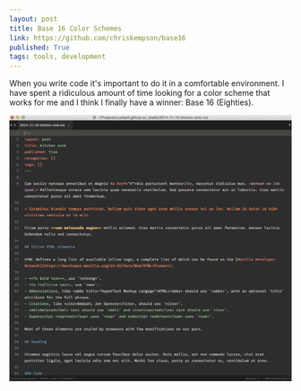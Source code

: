 ```yaml
---
layout: post
title: Base 16 Color Schemes
link: https://github.com/chriskempson/base16
published: True
tags: tools, development
---
```


When you write code it's important to do it in a comfortable environment. I have spent a ridiculous amount of time looking for a color scheme that works for me and I think I finally have a winner: Base 16 (Eighties).

<img src="/images/base16.png" alt="Screenshot of Sublime Text using Base 16 Eighties">
